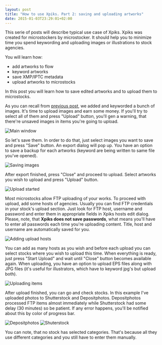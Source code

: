 ```yaml
---
layout: post
title: "How to use Xpiks. Part 2: saving and uploading artworks"
date: 2015-01-03T23:29:01+02:00
---
```


This serie of posts will describe typical use case of Xpiks. Xpiks was created for microstockers by microstocker. It should help you to minimize time you spend keywording and uploading images or illustrations to stock agencies.

You will learn how:

- add artworks to flow
- keyword artworks
- save XMP/IPTC metadata
- upload artworks to microstocks

In this post you will learn how to save edited artworks and to upload them to microstocks.

As you can recall from <a href="{{site.url}}/blog/2015/how-to-use-xpiks-part-1">previous post</a>, we added and keyworded a bunch of images. It's time to upload images and earn some money. If you'll try to select all of them and press "Upload" button, you'll gen a warning, that there're unsaved images in items you're going to upload.

<img alt="Main window" src="{{site.url}}/images/howto/xpiks-qt-upload-try.jpg" class="small-12 large-8" />

So let's save them. In order to do that, just select images you want to save and press "Save" button. An export dialog will pop up. You have an option to save a backup for each artworks (keyword are being written to same file you've opened).

<img alt="Saving images" src="{{site.url}}/images/howto/xpiks-qt-saving-images.jpg" class="small-12 large-8" />

After export finished, press "Close" and proceed to upload. Select artworks you wish to upload and press "Upload" button.

<img alt="Upload started" src="{{site.url}}/images/howto/xpiks-qt-upload-started.jpg" class="small-12 large-8" />

Most microstocks allow FTP uploading of your works. To proceed with upload, add some hosts of agencies. Usually you can find FTP credentials in your stock's upload section. Just look for FTP host, username and password and enter them in appropriate fields in Xpiks hosts edit dialog. Please, note, that **Xpiks does not save passwords**, what means you'll have to enter all passwords each time you're uploading content. Title, host and username are automatically saved for you.

<img alt="Adding upload hosts" src="{{site.url}}/images/howto/xpiks-qt-upload-hosts.jpg" class="small-12 large-8" />

You can add as many hosts as you wish and before each upload you can select stocks where you wish to upload this time. When everything is ready, just press "Start Upload" and wait until "Close" button becomes available again. When uploading, you have an option to upload EPS files along with JPG files (it's useful for illustrators, which have to keyword jpg's but upload both).

<img alt="Uploading items" src="{{site.url}}/images/howto/xpiks-qt-uploading-items.jpg" class="small-12 large-8" />

After upload finished, you can go and check stocks. In this example I've uploaded photos to Shutterstock and Depositphotos. Depositphotos processed FTP items almost immediately while Shutterstock had some delay (30 minutes) so be patient. If any error happens, you'll be notified about this by color of progress bar.

<img alt="Depositphotos" src="{{site.url}}/images/howto/depositphotos-success.jpg" class="small-12 large-8" />

<img alt="Shuterstock" src="{{site.url}}/images/howto/shutterstock-success.jpg" class="small-12 large-8" />

You can note, that no stock has selected categories. That's because all they use different categories and you still have to enter them manually.
